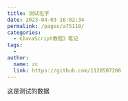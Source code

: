 ```yaml
---
title: 测试名字
date: 2023-04-03 16:02:34
permalink: /pages/a75110/
categories:
  - 《JavaScript教程》笔记
tags:
  -
author:
  name: zc
  link: https://github.com/1120507206
---
```

这是测试的数据
